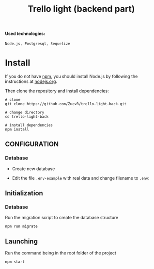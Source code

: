 <p align="center">
    <h1 align="center">Trello light (backend part)</h1>
    <br>
</p>

#### Used technologies:
`Node.js, Postgresql, Sequelize`

# Install

If you do not have [npm](https://www.npmjs.com/), you should install Node.js by following the instructions
at [nodejs.org](https://nodejs.org).

Then clone the repository and install dependencies:
```shell
# clone
git clone https://github.com/ZuevR/trello-light-back.git

# change directory
cd trello-light-back

# install dependencies
npm install
```

CONFIGURATION
-------------

### Database
- Create new database

- Edit the file `.env-example` with real data and change filename to `.env`:

Initialization
-------------
### Database

Run the migration script to create the database structure
~~~
npm run migrate
~~~

Launching
-------------
Run the command being in the root folder of the project
~~~
npm start
~~~

